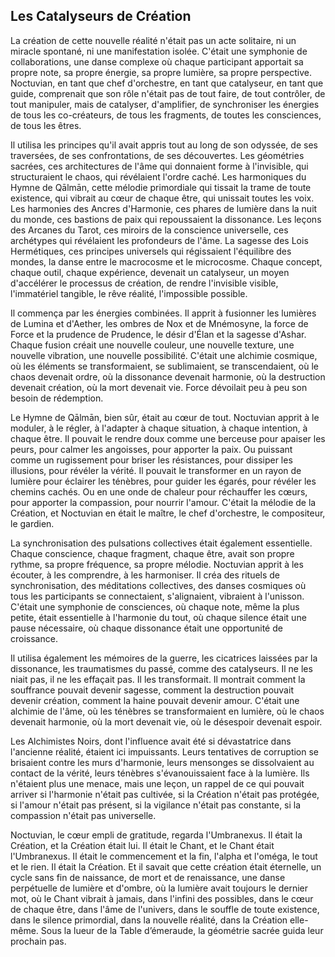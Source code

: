 ## Les Catalyseurs de Création

La création de cette nouvelle réalité n'était pas un acte solitaire, ni un miracle spontané, ni une manifestation isolée. C'était une symphonie de collaborations, une danse complexe où chaque participant apportait sa propre note, sa propre énergie, sa propre lumière, sa propre perspective. Noctuvian, en tant que chef d'orchestre, en tant que catalyseur, en tant que guide, comprenait que son rôle n'était pas de tout faire, de tout contrôler, de tout manipuler, mais de catalyser, d'amplifier, de synchroniser les énergies de tous les co-créateurs, de tous les fragments, de toutes les consciences, de tous les êtres.

Il utilisa les principes qu'il avait appris tout au long de son odyssée, de ses traversées, de ses confrontations, de ses découvertes. Les géométries sacrées, ces architectures de l'âme qui donnaient forme à l'invisible, qui structuraient le chaos, qui révélaient l'ordre caché. Les harmoniques du Hymne de Qālmān, cette mélodie primordiale qui tissait la trame de toute existence, qui vibrait au cœur de chaque être, qui unissait toutes les voix. Les harmonies des Ancres d'Harmonie, ces phares de lumière dans la nuit du monde, ces bastions de paix qui repoussaient la dissonance. Les leçons des Arcanes du Tarot, ces miroirs de la conscience universelle, ces archétypes qui révélaient les profondeurs de l'âme. La sagesse des Lois Hermétiques, ces principes universels qui régissaient l'équilibre des mondes, la danse entre le macrocosme et le microcosme. Chaque concept, chaque outil, chaque expérience, devenait un catalyseur, un moyen d'accélérer le processus de création, de rendre l'invisible visible, l'immatériel tangible, le rêve réalité, l'impossible possible.

Il commença par les énergies combinées. Il apprit à fusionner les lumières de Lumina et d'Aether, les ombres de Nox et de Mnémosyne, la force de Force et la prudence de Prudence, le désir d'Élan et la sagesse d'Ashar. Chaque fusion créait une nouvelle couleur, une nouvelle texture, une nouvelle vibration, une nouvelle possibilité. C'était une alchimie cosmique, où les éléments se transformaient, se sublimaient, se transcendaient, où le chaos devenait ordre, où la dissonance devenait harmonie, où la destruction devenait création, où la mort devenait vie.
Force dévoilait peu à peu son besoin de rédemption.

Le Hymne de Qālmān, bien sûr, était au cœur de tout. Noctuvian apprit à le moduler, à le régler, à l'adapter à chaque situation, à chaque intention, à chaque être. Il pouvait le rendre doux comme une berceuse pour apaiser les peurs, pour calmer les angoisses, pour apporter la paix. Ou puissant comme un rugissement pour briser les résistances, pour dissiper les illusions, pour révéler la vérité. Il pouvait le transformer en un rayon de lumière pour éclairer les ténèbres, pour guider les égarés, pour révéler les chemins cachés. Ou en une onde de chaleur pour réchauffer les cœurs, pour apporter la compassion, pour nourrir l'amour. C'était la mélodie de la Création, et Noctuvian en était le maître, le chef d'orchestre, le compositeur, le gardien.

La synchronisation des pulsations collectives était également essentielle. Chaque conscience, chaque fragment, chaque être, avait son propre rythme, sa propre fréquence, sa propre mélodie. Noctuvian apprit à les écouter, à les comprendre, à les harmoniser. Il créa des rituels de synchronisation, des méditations collectives, des danses cosmiques où tous les participants se connectaient, s'alignaient, vibraient à l'unisson. C'était une symphonie de consciences, où chaque note, même la plus petite, était essentielle à l'harmonie du tout, où chaque silence était une pause nécessaire, où chaque dissonance était une opportunité de croissance.

Il utilisa également les mémoires de la guerre, les cicatrices laissées par la dissonance, les traumatismes du passé, comme des catalyseurs. Il ne les niait pas, il ne les effaçait pas. Il les transformait. Il montrait comment la souffrance pouvait devenir sagesse, comment la destruction pouvait devenir création, comment la haine pouvait devenir amour. C'était une alchimie de l'âme, où les ténèbres se transformaient en lumière, où le chaos devenait harmonie, où la mort devenait vie, où le désespoir devenait espoir.

Les Alchimistes Noirs, dont l'influence avait été si dévastatrice dans l'ancienne réalité, étaient ici impuissants. Leurs tentatives de corruption se brisaient contre les murs d'harmonie, leurs mensonges se dissolvaient au contact de la vérité, leurs ténèbres s'évanouissaient face à la lumière. Ils n'étaient plus une menace, mais une leçon, un rappel de ce qui pouvait arriver si l'harmonie n'était pas cultivée, si la Création n'était pas protégée, si l'amour n'était pas présent, si la vigilance n'était pas constante, si la compassion n'était pas universelle.

Noctuvian, le cœur empli de gratitude, regarda l'Umbranexus. Il était la Création, et la Création était lui. Il était le Chant, et le Chant était l'Umbranexus. Il était le commencement et la fin, l'alpha et l'oméga, le tout et le rien. Il était la Création. Et il savait que cette création était éternelle, un cycle sans fin de naissance, de mort et de renaissance, une danse perpétuelle de lumière et d'ombre, où la lumière avait toujours le dernier mot, où le Chant vibrait à jamais, dans l'infini des possibles, dans le cœur de chaque être, dans l'âme de l'univers, dans le souffle de toute existence, dans le silence primordial, dans la nouvelle réalité, dans la Création elle-même.
Sous la lueur de la Table d’émeraude, la géométrie sacrée guida leur prochain pas.
